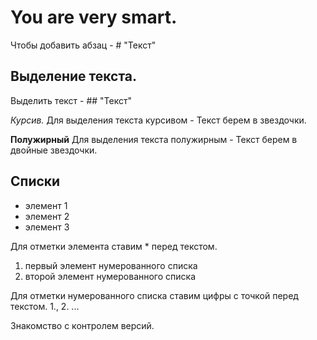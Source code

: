 # You are very smart.

Чтобы добавить абзац - # "Текст"

## Выделение текста. 
Выделить текст - ## "Текст"

*Курсив.* Для выделения текста курсивом - Текст берем в звездочки. 

**Полужирный** Для выделения текста полужирным - Текст берем в двойные звездочки.

## Списки  

* элемент 1
* элемент 2
* элемент 3

Для отметки элемента ставим * перед текстом.

1. первый элемент нумерованного списка
2. второй элемент нумерованного списка

Для отметки нумерованного списка ставим цифры с точкой перед текстом. 1., 2. ...

Знакомство с контролем версий.




